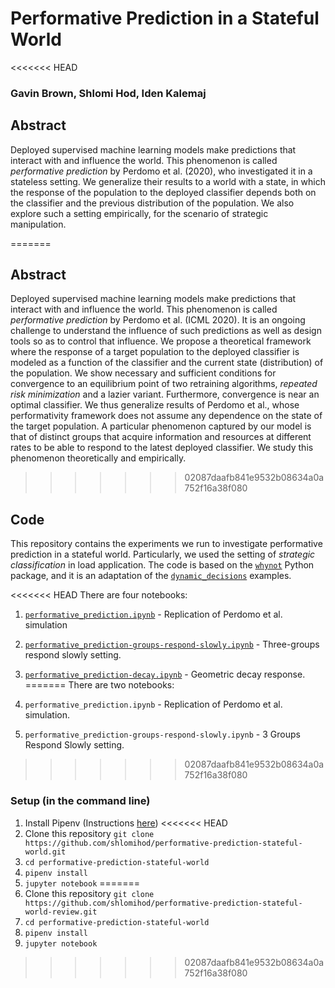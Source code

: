 # Performative Prediction in a Stateful World

<<<<<<< HEAD
### Gavin Brown, Shlomi Hod, Iden Kalemaj


## Abstract
Deployed supervised machine learning models make predictions that interact with and influence the world. This phenomenon is called *performative prediction* by Perdomo et al. (2020), who investigated it in a stateless setting. We generalize their results to a world with a state, in which the response of the population to the deployed classifier depends both on the classifier and the previous distribution of the population. We also explore such a setting empirically, for the scenario of strategic manipulation.

=======
## Abstract
Deployed supervised machine learning models make predictions that interact with and influence the world. This phenomenon is called *performative prediction* by Perdomo et al. (ICML 2020). It is an ongoing challenge to understand the influence of such predictions as well as design tools so as to control that influence. We propose a theoretical framework where the response of a target population to the deployed classifier is modeled as a function of the classifier and the current state (distribution) of the population. We show necessary and sufficient conditions for convergence to an equilibrium point of two retraining algorithms, *repeated risk minimization* and a lazier variant. Furthermore, convergence is near an optimal classifier. We thus generalize results of Perdomo et al., whose performativity framework does not assume any dependence on the state of the target population. A particular phenomenon captured by our model is that of distinct groups that acquire information and resources at different rates to be able to respond to the latest deployed classifier. We study this phenomenon theoretically and empirically. 
>>>>>>> 02087daafb841e9532b08634a0a752f16a38f080
## Code

This repository contains the experiments we run to investigate performative prediction in a stateful world. Particularly, we used the setting of *strategic classification* in load application. The code is based on the [`whynot`](https://github.com/zykls/whynot) Python package, and it is an adaptation of the [`dynamic_decisions`](https://github.com/zykls/whynot/tree/master/examples/dynamic_decisions) examples.

<<<<<<< HEAD
There are four notebooks:

1. [`performative_prediction.ipynb`](https://github.com/gavinrbrown1/algsocproject/blob/master/performative_prediction.ipynb) - Replication of Perdomo et al. simulation
1. [`performative_prediction-groups-respond-slowly.ipynb`](https://github.com/gavinrbrown1/algsocproject/blob/master/performative_prediction-groups-respond-slowly.ipynb) - Three-groups respond slowly setting.
1. [`performative_prediction-decay.ipynb`](https://github.com/gavinrbrown1/algsocproject/blob/master/performative_prediction-decay.ipynb) - Geometric decay response.
=======
There are two notebooks:

1. `performative_prediction.ipynb` - Replication of Perdomo et al. simulation.
1. `performative_prediction-groups-respond-slowly.ipynb` - 3 Groups Respond Slowly setting.
>>>>>>> 02087daafb841e9532b08634a0a752f16a38f080

### Setup (in the command line)

1. Install Pipenv (Instructions [here](https://pipenv.pypa.io/))
<<<<<<< HEAD
1. Clone this repository `git clone https://github.com/shlomihod/performative-prediction-stateful-world.git`
1. `cd performative-prediction-stateful-world`
1. `pipenv install`
1. `jupyter notebook`
=======
1. Clone this repository `git clone https://github.com/shlomihod/performative-prediction-stateful-world-review.git`
1. `cd performative-prediction-stateful-world`
1. `pipenv install`
1. `jupyter notebook`
>>>>>>> 02087daafb841e9532b08634a0a752f16a38f080
